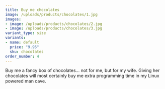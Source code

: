 ```yaml
---
title: Buy me chocolates
image: /uploads/products/chocolates/1.jpg
images:
- image: /uploads/products/chocolates/2.jpg
- image: /uploads/products/chocolates/3.jpg
variant_type: size
variants:
- name: default
  price: "9.95"
  sku: chocolates
order_number: 4
---
```

Buy me a fancy box of chocolates... not for me, but for my wife. Giving her chocolates will most certainly buy me extra programming time in my Linux powered man cave.
